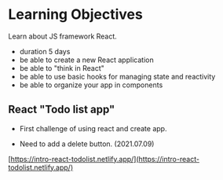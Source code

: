 # Learning Objectives
Learn about JS framework React. 

- duration 5 days
- be able to create a new React application
- be able to "think in React"
- be able to use basic hooks for managing state and reactivity
- be able to organize your app in components

## React "Todo list app"

- First challenge of using react and create app.

- Need to add a delete button. (2021.07.09)

[https://intro-react-todolist.netlify.app/](https://intro-react-todolist.netlify.app/)